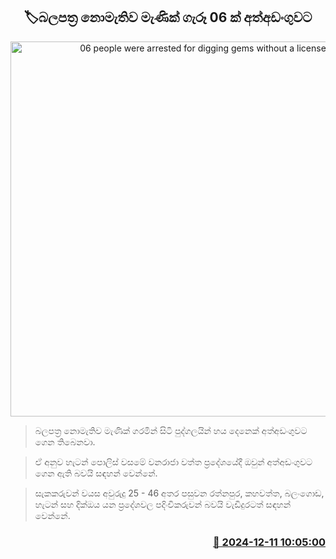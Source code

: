 <p align='center'><b><h2 align='center' title='06 people were arrested for digging gems without a license'>🏷බලපත්‍ර නොමැතිව මැණික් ගැරූ 06 ක් අත්අඩංගුවට</h2></b></p>
<p align='center'><img src='https://helakuru.sgp1.cdn.digitaloceanspaces.com/esana/images/lib/arrested-2[1].jpg' width='600' alt='06 people were arrested for digging gems without a license'></p>

> බලපත්‍ර නොමැතිව මැණික් ගරමින් සිටි පුද්ගලයින් හය දෙනෙක් අත්අඩංගුවට ගෙන තිබෙනවා.

> ඒ අනුව හැටන් පොලිස් වසමේ වනරාජා වත්ත ප්‍රදේශයේදී ඔවුන් අත්අඩංගුවට ගෙන ඇති බවයි සඳහන් වෙන්නේ.

> සැකකරුවන් වයස අවුරුදු 25 - 46 අතර පසුවන රත්නපුර, කහවත්ත, බලංගොඩ, හැටන් සහ දික්ඔ​ය යන ප්‍රදේශවල පදිංචිකරුවන් බවයි වැඩිදුරටත් සඳහන් වෙන්නේ.



<h3 align='right'><a href='https://www.helakuru.lk/esana/p/105820/'>📅 2024-12-11 10:05:00</a></h3>
